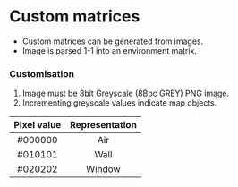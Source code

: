 # Custom matrices

* Custom matrices can be generated from images.
* Image is parsed 1-1 into an environment matrix.

### Customisation
1. Image must be 8bit Greyscale (8Bpc GREY) PNG image.
2. Incrementing greyscale values indicate map objects.

| Pixel value | Representation |
|:--:|:--:|
|#000000|Air|
|#010101|Wall|
|#020202|Window|